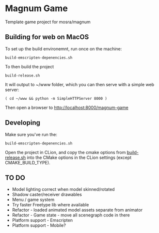 # Magnum Game

Template game project for mosra/magnum

## Building for web on MacOS

To set up the build environemnt, run once on the machine:

    build-emscripten-depenencies.sh

To then build the project

    build-release.sh

It will output to ~/www folder, which you can then serve with a simple web server:

    ( cd ~/www && python -m SimpleHTTPServer 8000 )

Then open a browser to [http://localhost:8000/magnum-game](http://localhost:8000/magnum-game)


## Developing

Make sure you've run the:

    build-emscripten-depenencies.sh

Open the project in CLion, and copy the cmake options from [build-release.sh](build-release.sh) into the CMake options in the CLion settings (except CMAKE_BUILD_TYPE).


## TO DO

* Model lighting correct when model skinned/rotated
* Shadow caster/receiver drawables
* Menu / game system
* Try faster Freetype lib where available
* Refactor - loaded animated model assets separate from animator
* Refactor - Game state - move all scenegraph code in there
* Platform support - Emscripten 
* Platform support - Mobile? 
